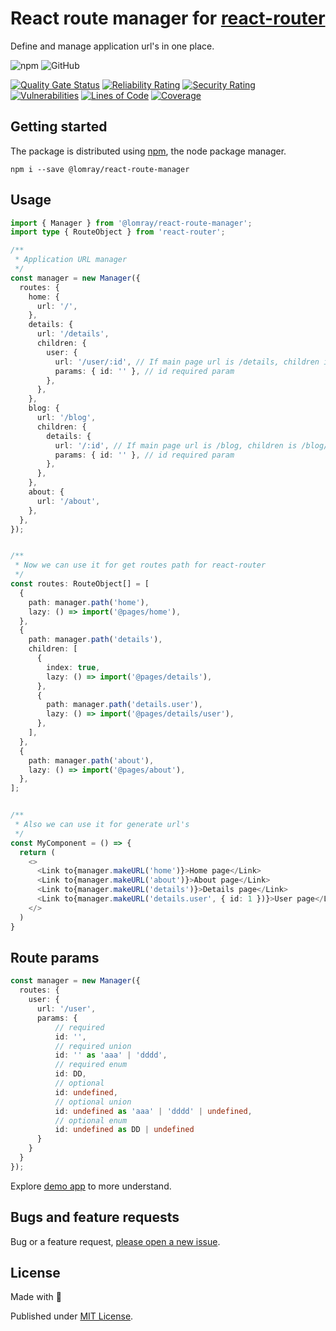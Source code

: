 # React route manager for [react-router](https://reactrouter.com/)

Define and manage application url's in one place.

![npm](https://img.shields.io/npm/v/@lomray/react-route-manager)
![GitHub](https://img.shields.io/github/license/Lomray-Software/react-route-manager)

[![Quality Gate Status](https://sonarcloud.io/api/project_badges/measure?project=react-route-manager&metric=alert_status)](https://sonarcloud.io/summary/new_code?id=react-route-manager)
[![Reliability Rating](https://sonarcloud.io/api/project_badges/measure?project=react-route-manager&metric=reliability_rating)](https://sonarcloud.io/summary/new_code?id=react-route-manager)
[![Security Rating](https://sonarcloud.io/api/project_badges/measure?project=react-route-manager&metric=security_rating)](https://sonarcloud.io/summary/new_code?id=react-route-manager)
[![Vulnerabilities](https://sonarcloud.io/api/project_badges/measure?project=react-route-manager&metric=vulnerabilities)](https://sonarcloud.io/summary/new_code?id=react-route-manager)
[![Lines of Code](https://sonarcloud.io/api/project_badges/measure?project=react-route-manager&metric=ncloc)](https://sonarcloud.io/summary/new_code?id=react-route-manager)
[![Coverage](https://sonarcloud.io/api/project_badges/measure?project=react-route-manager&metric=coverage)](https://sonarcloud.io/summary/new_code?id=react-route-manager)

## Getting started

The package is distributed using [npm](https://www.npmjs.com/), the node package manager.

```
npm i --save @lomray/react-route-manager
```

## Usage

```typescript jsx
import { Manager } from '@lomray/react-route-manager';
import type { RouteObject } from 'react-router';

/**
 * Application URL manager
 */
const manager = new Manager({
  routes: {
    home: {
      url: '/',
    },
    details: {
      url: '/details',
      children: {
        user: {
          url: '/user/:id', // If main page url is /details, children is /user/id
          params: { id: '' }, // id required param
        },
      },
    },
    blog: {
      url: '/blog',
      children: {
        details: {
          url: '/:id', // If main page url is /blog, children is /blog/id
          params: { id: '' }, // id required param
        },
      },
    },
    about: {
      url: '/about',
    },
  },
});


/**
 * Now we can use it for get routes path for react-router
 */
const routes: RouteObject[] = [
  {
    path: manager.path('home'),
    lazy: () => import('@pages/home'),
  },
  {
    path: manager.path('details'),
    children: [
      {
        index: true,
        lazy: () => import('@pages/details'),
      },
      {
        path: manager.path('details.user'),
        lazy: () => import('@pages/details/user'),
      },
    ],
  },
  {
    path: manager.path('about'),
    lazy: () => import('@pages/about'),
  },
];


/**
 * Also we can use it for generate url's
 */
const MyComponent = () => {
  return (
    <>
      <Link to{manager.makeURL('home')}>Home page</Link>
      <Link to{manager.makeURL('about')}>About page</Link>
      <Link to{manager.makeURL('details')}>Details page</Link>
      <Link to{manager.makeURL('details.user', { id: 1 })}>User page</Link>
    </>
  )
}
```

## Route params
```typescript
const manager = new Manager({
  routes: {
    user: {
      url: '/user',
      params: {
          // required
          id: '',
          // required union
          id: '' as 'aaa' | 'dddd',
          // required enum
          id: DD,
          // optional
          id: undefined,
          // optional union
          id: undefined as 'aaa' | 'dddd' | undefined,
          // optional enum
          id: undefined as DD | undefined
      }
    }
  }
});
```

Explore [demo app](https://github.com/Lomray-Software/vite-template) to more understand.

## Bugs and feature requests

Bug or a feature request, [please open a new issue](https://github.com/Lomray-Software/react-route-manager/issues/new).

## License
Made with 💚

Published under [MIT License](./LICENSE).
